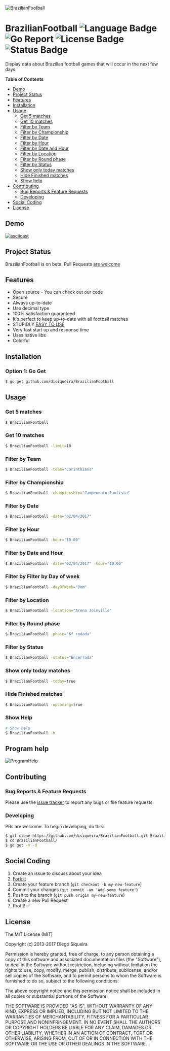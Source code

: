 ![BrazilianFootball](http://image.prntscr.com/image/5b8a0445a0ce4360980cb03a819705bd.png)

# BrazilianFootball ![Language Badge](https://img.shields.io/badge/Language-Go-blue.svg) ![Go Report](https://goreportcard.com/badge/github.com/DiSiqueira/BrazilianFootball) ![License Badge](https://img.shields.io/badge/License-MIT-blue.svg) ![Status Badge](https://img.shields.io/badge/Status-Beta-brightgreen.svg)

Display data about Brazilian football games that will occur in the next few days.

**Table of Contents**

- [Demo](#demo)
- [Project Status](#project-status)
- [Features](#features)
- [Installation](#installation)
- [Usage](#usage)
  - [Get 5 matches](#get-5-matches)
  - [Get 10 matches](#get-10-matches)
  - [Filter by Team](#filter-by-team)
  - [Filter by Championship](#filter-by-championship)
  - [Filter by Date](#filter-by-date)
  - [Filter by Hour](#filter-by-hour)
  - [Filter by Date and Hour](#filter-by-date-and-hour)
  - [Filter by Location](#filter-by-location)
  - [Filter by Round phase](#filter-by-round-phase)
  - [Filter by Status](#filter-by-status)
  - [Show only today matches](#show-only-today-matches)
  - [Hide Finished matches](#hide-finished-matches)
  - [Show help](#show-help)
- [Contributing](#contributing)
  - [Bug Reports & Feature Requests](#bug-reports--feature-requests)
  - [Developing](#developing)
- [Social Coding](#social-coding)
- [License](#license)

## Demo

[![asciicast](https://asciinema.org/a/a0m1ln1k1u2ibbh1n4mbty1do.png)](https://asciinema.org/a/a0m1ln1k1u2ibbh1n4mbty1do)

## Project Status

BrazilianFootball is on beta. Pull Requests [are welcome](https://github.com/DiSiqueira/BrazilianFootball#social-coding)

## Features

- Open source - You can check out our code
- Secure
- Always up-to-date
- Use decimal type
- 100% satisfaction guaranteed
- It's perfect to keep up-to-date with all football matches
- STUPIDLY [EASY TO USE](https://github.com/DiSiqueira/BrazilianFootball#usage)
- Very fast start up and response time
- Uses native libs
- Colorful

## Installation

### Option 1: Go Get

```bash
$ go get github.com/disiqueira/BrazilianFootball
```

## Usage

### Get 5 matches

```bash
$ BrazilianFootball
```

### Get 10 matches

```bash
$ BrazilianFootball -limit=10
```

### Filter by Team

```bash
$ BrazilianFootball -team="Corinthians"
```

### Filter by Championship

```bash
$ BrazilianFootball -championship="Campeonato Paulista"
```

### Filter by Date

```bash
$ BrazilianFootball -date="02/04/2017"
```

### Filter by Hour

```bash
$ BrazilianFootball -hour="10:00"
```

### Filter by Date and Hour
```bash
$ BrazilianFootball -date="02/04/2017" -hour="10:00"
```

### Filter by Filter by Day of week

```bash
$ BrazilianFootball -dayOfWeek="Dom"
```

### Filter by Location

```bash
$ BrazilianFootball -location="Arena Joinville"
```

### Filter by Round phase

```bash
$ BrazilianFootball -phase="6ª rodada"
```

### Filter by Status

```bash
$ BrazilianFootball -status="Encerrada"
```

### Show only today matches

```bash
$ BrazilianFootball -today=true
```

### Hide Finished matches

```bash
$ BrazilianFootball -upcoming=true
```

### Show Help

```bash
# Show help
$ BrazilianFootball -h
```

## Program help

![ProgramHelp](http://image.prntscr.com/image/fe46f19329144f67afa0f81ceb7f8dc5.png)

## Contributing

### Bug Reports & Feature Requests

Please use the [issue tracker](https://github.com/DiSiqueira/BrazilianFootball/issues) to report any bugs or file feature requests.

### Developing

PRs are welcome. To begin developing, do this:

```bash
$ git clone https://github.com/disiqueira/BrazilianFootball.git BrazilianFootball
$ cd BrazilianFootball/
$ go get -v -d 
```

## Social Coding

1. Create an issue to discuss about your idea
2. [Fork it](https://github.com/DiSiqueira/BrazilianFootball/fork)
3. Create your feature branch (`git checkout -b my-new-feature`)
4. Commit your changes (`git commit -am 'Add some feature'`)
5. Push to the branch (`git push origin my-new-feature`)
6. Create a new Pull Request
7. Profit! :white_check_mark:

## License

The MIT License (MIT)

Copyright (c) 2013-2017 Diego Siqueira

Permission is hereby granted, free of charge, to any person obtaining a copy
of this software and associated documentation files (the "Software"), to deal
in the Software without restriction, including without limitation the rights
to use, copy, modify, merge, publish, distribute, sublicense, and/or sell
copies of the Software, and to permit persons to whom the Software is
furnished to do so, subject to the following conditions:

The above copyright notice and this permission notice shall be included in
all copies or substantial portions of the Software.

THE SOFTWARE IS PROVIDED "AS IS", WITHOUT WARRANTY OF ANY KIND, EXPRESS OR
IMPLIED, INCLUDING BUT NOT LIMITED TO THE WARRANTIES OF MERCHANTABILITY,
FITNESS FOR A PARTICULAR PURPOSE AND NONINFRINGEMENT.  IN NO EVENT SHALL THE
AUTHORS OR COPYRIGHT HOLDERS BE LIABLE FOR ANY CLAIM, DAMAGES OR OTHER
LIABILITY, WHETHER IN AN ACTION OF CONTRACT, TORT OR OTHERWISE, ARISING FROM,
OUT OF OR IN CONNECTION WITH THE SOFTWARE OR THE USE OR OTHER DEALINGS IN
THE SOFTWARE.